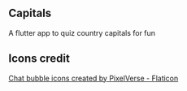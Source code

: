 ## Capitals
A flutter app to quiz country capitals for fun 



## Icons credit
<a href="https://www.flaticon.com/free-icons/chat-bubble" title="chat bubble icons">Chat bubble icons created by PixelVerse - Flaticon</a>